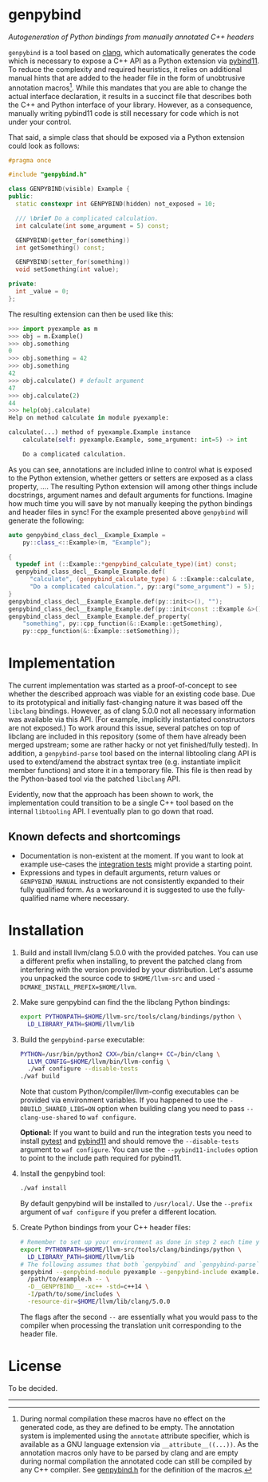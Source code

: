 # genpybind

*Autogeneration of Python bindings from manually annotated C++ headers*

`genpybind` is a tool based on [clang][clang], which automatically generates the code which is
necessary to expose a C++ API as a Python extension via [pybind11][pybind11].
To reduce the complexity and required heuristics, it relies on additional manual hints that are
added to the header file in the form of unobtrusive annotation macros[^1].
While this mandates that you are able to change the actual interface declaration, it results in
a succinct file that describes both the C++ and Python interface of your library.  However, as a
consequence, manually writing pybind11 code is still necessary for code which is not under your
control.

That said, a simple class that should be exposed via a Python extension could look as follows:

```cpp
#pragma once

#include "genpybind.h"

class GENPYBIND(visible) Example {
public:
  static constexpr int GENPYBIND(hidden) not_exposed = 10;

  /// \brief Do a complicated calculation.
  int calculate(int some_argument = 5) const;

  GENPYBIND(getter_for(something))
  int getSomething() const;

  GENPYBIND(setter_for(something))
  void setSomething(int value);

private:
  int _value = 0;
};
```

The resulting extension can then be used like this:

```python
>>> import pyexample as m
>>> obj = m.Example()
>>> obj.something
0
>>> obj.something = 42
>>> obj.something
42
>>> obj.calculate() # default argument
47
>>> obj.calculate(2)
44
>>> help(obj.calculate)
Help on method calculate in module pyexample:

calculate(...) method of pyexample.Example instance
    calculate(self: pyexample.Example, some_argument: int=5) -> int

    Do a complicated calculation.
```

As you can see, annotations are included inline to control what is exposed to the Python extension,
whether getters or setters are exposed as a class property, ….
The resulting Python extension will among other things include docstrings, argument names and
default arguments for functions.  Imagine how much time you will save by not manually keeping the
python bindings and header files in sync! For the example presented above `genpybind` will generate
the following:

```cpp
auto genpybind_class_decl__Example_Example =
    py::class_<::Example>(m, "Example");

{
  typedef int (::Example::*genpybind_calculate_type)(int) const;
  genpybind_class_decl__Example_Example.def(
      "calculate", (genpybind_calculate_type) & ::Example::calculate,
      "Do a complicated calculation.", py::arg("some_argument") = 5);
}
genpybind_class_decl__Example_Example.def(py::init<>(), "");
genpybind_class_decl__Example_Example.def(py::init<const ::Example &>(), "");
genpybind_class_decl__Example_Example.def_property(
    "something", py::cpp_function(&::Example::getSomething),
    py::cpp_function(&::Example::setSomething));
```

# Implementation

The current implementation was started as a proof-of-concept to see whether the described approach
was viable for an existing code base.  Due to its prototypical and initially fast-changing nature
it was based off the `libclang` bindings.  However, as of clang 5.0.0 not all necessary information
was available via this API.  (For example, implicitly instantiated constructors are not exposed.)
To work around this issue, several patches on top of libclang are included in this repository (some
of them have already been merged upstream; some are rather hacky or not yet finished/fully tested).
In addition, a `genpybind-parse` tool based on the internal libtooling clang API is used to
extend/amend the abstract syntax tree (e.g. instantiate implicit member functions) and store it in
a temporary file.  This file is then read by the Python-based tool via the patched `libclang` API.

Evidently, now that the approach has been shown to work, the implementation could transition to be
a single C++ tool based on the internal `libtooling` API.  I eventually plan to go down that road.

## Known defects and shortcomings

- Documentation is non-existent at the moment.  If you want to look at example use-cases the
  [integration tests](./tests) might provide a starting point.
- Expressions and types in default arguments, return values or `GENPYBIND_MANUAL` instructions are
  not consistently expanded to their fully qualified form.  As a workaround it is suggested to use
  the fully-qualified name where necessary.

# Installation

1. Build and install llvm/clang 5.0.0 with the provided patches.  You can use a different prefix
   when installing, to prevent the patched clang from interfering with the version provided by your
   distribution.
   Let's assume you unpacked the source code to `$HOME/llvm-src` and used
   `-DCMAKE_INSTALL_PREFIX=$HOME/llvm`.
2. Make sure genpybind can find the the libclang Python bindings:
   ```bash
   export PYTHONPATH=$HOME/llvm-src/tools/clang/bindings/python \
     LD_LIBRARY_PATH=$HOME/llvm/lib
   ```
3. Build the `genpybind-parse` executable:
   ```bash
   PYTHON=/usr/bin/python2 CXX=/bin/clang++ CC=/bin/clang \
     LLVM_CONFIG=$HOME/llvm/bin/llvm-config \
     ./waf configure --disable-tests
   ./waf build
   ```
   Note that custom Python/compiler/llvm-config executables can be provided via environment
   variables.  If you happened to use the `-DBUILD_SHARED_LIBS=ON` option when building clang you
   need to pass `--clang-use-shared` to `waf configure`.

   **Optional:** If you want to build and run the integration tests you need to install [pytest][pytest]
   and [pybind11][pybind11] and should remove the `--disable-tests` argument to `waf configure`.
   You can use the `--pybind11-includes` option to point to the include path required for pybind11.
4. Install the genpybind tool:
   ```bash
   ./waf install
   ```
   By default genpybind will be installed to `/usr/local/`.  Use the `--prefix` argument of `waf
   configure` if you prefer a different location.
5. Create Python bindings from your C++ header files:
   ```bash
   # Remember to set up your environment as done in step 2 each time you run genpybind:
   export PYTHONPATH=$HOME/llvm-src/tools/clang/bindings/python \
     LD_LIBRARY_PATH=$HOME/llvm/lib
   # The following assumes that both `genpybind` and `genpybind-parse` are on your path.
   genpybind --genpybind-module pyexample --genpybind-include example.h -- \
     /path/to/example.h -- \
     -D__GENPYBIND__ -xc++ -std=c++14 \
     -I/path/to/some/includes \
     -resource-dir=$HOME/llvm/lib/clang/5.0.0
   ```
   The flags after the second `--` are essentially what you would pass to the compiler when
   processing the translation unit corresponding to the header file.


# License

To be decided.

---

[^1]: During normal compilation these macros have no effect on the generated code, as they are defined
  to be empty.  The annotation system is implemented using the `annotate` attribute specifier, which
  is available as a GNU language extension via `__attribute__((...))`.  As the annotation macros
  only have to be parsed by clang and are empty during normal compilation the annotated code can
  still be compiled by any C++ compiler.  See [genpybind.h](./genpybind.h) for the definition of
  the macros.

[clang]: https://clang.llvm.org/
[pybind11]: https://github.com/pybind/pybind11
[pytest]: https://doc.pytest.org/
